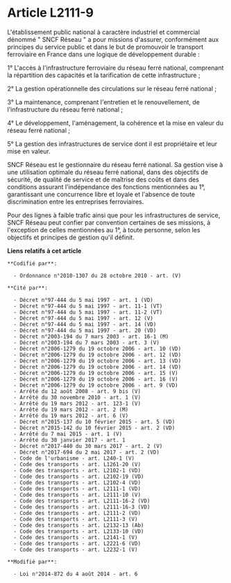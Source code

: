 # Article L2111-9

L'établissement public national à caractère industriel et commercial dénommé " SNCF Réseau " a pour missions d'assurer,
conformément aux principes du service public et dans le but de promouvoir le transport ferroviaire en France dans une logique
de développement durable : 

1° L'accès à l'infrastructure ferroviaire du réseau ferré national, comprenant la répartition des capacités et la
tarification de cette infrastructure ; 

2° La gestion opérationnelle des circulations sur le réseau ferré national ; 

3° La maintenance, comprenant l'entretien et le renouvellement, de l'infrastructure du réseau ferré national ; 

4° Le développement, l'aménagement, la cohérence et la mise en valeur du réseau ferré national ; 

5° La gestion des infrastructures de service dont il est propriétaire et leur mise en valeur. 

SNCF Réseau est le gestionnaire du réseau ferré national. Sa gestion vise à une utilisation optimale du réseau ferré
national, dans des objectifs de sécurité, de qualité de service et de maîtrise des coûts et dans des conditions assurant
l'indépendance des fonctions mentionnées au 1°, garantissant une concurrence libre et loyale et l'absence de toute
discrimination entre les entreprises ferroviaires. 

Pour des lignes à faible trafic ainsi que pour les infrastructures de service, SNCF Réseau peut confier par convention
certaines de ses missions, à l'exception de celles mentionnées au 1°, à toute personne, selon les objectifs et principes de
gestion qu'il définit.

**Liens relatifs à cet article**

	**Codifié par**:

	  - Ordonnance n°2010-1307 du 28 octobre 2010 - art. (V)

	**Cité par**:

	  - Décret n°97-444 du 5 mai 1997 - art. 1 (VD)
	  - Décret n°97-444 du 5 mai 1997 - art. 11-1 (VT)
	  - Décret n°97-444 du 5 mai 1997 - art. 11-2 (VT)
	  - Décret n°97-444 du 5 mai 1997 - art. 12 (V)
	  - Décret n°97-444 du 5 mai 1997 - art. 14 (VD)
	  - Décret n°97-444 du 5 mai 1997 - art. 20 (VD)
	  - Décret n°2003-194 du 7 mars 2003 - art. 16-1 (M)
	  - Décret n°2003-194 du 7 mars 2003 - art. 3 (V)
	  - Décret n°2006-1279 du 19 octobre 2006 - art. 10 (VD)
	  - Décret n°2006-1279 du 19 octobre 2006 - art. 12 (VD)
	  - Décret n°2006-1279 du 19 octobre 2006 - art. 13 (VD)
	  - Décret n°2006-1279 du 19 octobre 2006 - art. 14 (VD)
	  - Décret n°2006-1279 du 19 octobre 2006 - art. 15 (V)
	  - Décret n°2006-1279 du 19 octobre 2006 - art. 16 (V)
	  - Décret n°2006-1279 du 19 octobre 2006 - art. 9 (VD)
	  - Arrêté du 12 août 2008 - art. 9 bis (V)
	  - Arrêté du 30 novembre 2010 - art. 1 (V)
	  - Arrêté du 19 mars 2012 - art. 123-1 (V)
	  - Arrêté du 19 mars 2012 - art. 2 (M)
	  - Arrêté du 19 mars 2012 - art. 6 (V)
	  - Décret n°2015-137 du 10 février 2015 - art. 5 (VD)
	  - Décret n°2015-142 du 10 février 2015 - art. 2 (VD)
	  - Arrêté du 7 mai 2015 - art. 1 (V)
	  - Arrêté du 30 janvier 2017 - art. 1
	  - Décret n°2017-440 du 30 mars 2017 - art. 2 (V)
	  - Décret n°2017-694 du 2 mai 2017 - art. 2 (VD)
	  - Code de l'urbanisme - art. L240-1 (V)
	  - Code des transports - art. L1261-20 (V)
	  - Code des transports - art. L2102-1 (VD)
	  - Code des transports - art. L2102-19 (VD)
	  - Code des transports - art. L2102-4 (VD)
	  - Code des transports - art. L2111-1 (VD)
	  - Code des transports - art. L2111-10 (V)
	  - Code des transports - art. L2111-16-2 (VD)
	  - Code des transports - art. L2111-16-3 (VD)
	  - Code des transports - art. L2111-2 (VD)
	  - Code des transports - art. L2111-3 (V)
	  - Code des transports - art. L2132-13 (Ab)
	  - Code des transports - art. L2133-10 (VD)
	  - Code des transports - art. L2141-1 (V)
	  - Code des transports - art. L2221-6 (VD)
	  - Code des transports - art. L2232-1 (V)

	**Modifié par**:

	  - Loi n°2014-872 du 4 août 2014 - art. 6

